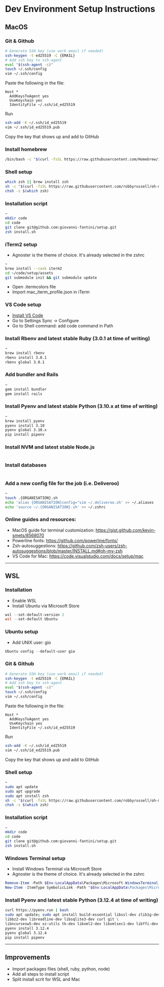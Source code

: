 # Dev Environment Setup Instructions
## MacOS
### Git & Github
```bash
# Generate SSH key (use work email if needed)
ssh-keygen -t ed25519 -C {EMAIL}
# Add ssh key to ssh-agent
eval "$(ssh-agent -s)"
touch ~/.ssh/config
vim ~/.ssh/config
```

Paste the following in the file:
```
Host *
  AddKeysToAgent yes
  UseKeychain yes
  IdentityFile ~/.ssh/id_ed25519
```

Run
```bash
ssh-add -K ~/.ssh/id_ed25519
vim ~/.ssh/id_ed25519.pub
```
Copy the key that shows up and add to GitHub

### Install homebrew
```bash
/bin/bash -c "$(curl -fsSL https://raw.githubusercontent.com/Homebrew/install/HEAD/install.sh)"
```

### Shell setup
```bash
which zsh || brew install zsh
sh -c "$(curl -fsSL https://raw.githubusercontent.com/robbyrussell/oh-my-zsh/master/tools/install.sh)"
chsh -s $(which zsh)
```

### Installation script
```zsh
~
mkdir code
cd code
git clone git@github.com:giovanni-fantini/setup.git
zsh install.sh
```

### iTerm2 setup
- Agnoster is the theme of choice. It's already selected in the zshrc
```zsh
~
brew install --cask iterm2
cd ~/code/setup/assets
git submodule init && git submodule update
```
- Open .itermcolors file
- Import mac_iterm_profile.json in iTerm

### VS Code setup
- [Install VS Code](https://code.visualstudio.com/docs?dv=osx)
- Go to Settings Sync -> Configure
- Go to Shell command: add code command in Path

### Install Rbenv and latest stable Ruby (3.0.1 at time of writing)
```zsh
~
brew install rbenv
rbenv install 3.0.1
rbenv global 3.0.1
```

### Add bundler and Rails
```zsh
~
gem install bundler
gem install rails
```

### Install Pyenv and latest stable Python (3.10.x at time of writing)
```zsh
~
brew install pyenv
pyenv install 3.10
pyenv global 3.10.x
pip install pipenv
```

### Install NVM and latest stable Node.js
```zsh
```

### Install databases
```zsh
```

### Add a new config file for the job (i.e. Deliveroo)
```zsh
~
touch .{ORGANISATION}.sh
echo 'alias {ORGANISATION}config="vim ~/.deliveroo.sh' >> ~/.aliases
echo 'source ~/.{ORGANISATION}.sh' >> ~/.zshrc
```

### Online guides and resources:
- MacOS guide for terminal customization: https://gist.github.com/kevin-smets/8568070
- Powerline fonts: https://github.com/powerline/fonts/
- Zsh-autosuggestions: https://github.com/zsh-users/zsh-autosuggestions/blob/master/INSTALL.md#oh-my-zsh
- VS Code for Mac: https://code.visualstudio.com/docs/setup/mac
---
## WSL
### Installation
- Enable WSL
- Install Ubuntu via Microsoft Store

```PowerShell
wsl --set-default-version 2
wsl --set-default Ubuntu
```

### Ubuntu setup
- Add UNIX user: gio
```PowerShell
Ubuntu config --default-user gio
```

### Git & Github
```bash
# Generate SSH key (use work email if needed)
ssh-keygen -t ed25519 -C {EMAIL}
# Add ssh key to ssh-agent
eval "$(ssh-agent -s)"
touch ~/.ssh/config
vim ~/.ssh/config
```

Paste the following in the file:
```
Host *
  AddKeysToAgent yes
  UseKeychain yes
  IdentityFile ~/.ssh/id_ed25519
```

Run
```bash
ssh-add -K ~/.ssh/id_ed25519
vim ~/.ssh/id_ed25519.pub
```
Copy the key that shows up and add to GitHub

### Shell setup
```bash
~
sudo apt update
sudo apt upgrade
sudo apt install zsh
sh -c "$(curl -fsSL https://raw.githubusercontent.com/robbyrussell/oh-my-zsh/master/tools/install.sh)"
chsh -s $(which zsh)
```

### Installation script
```zsh
~
mkdir code
cd code
git clone git@github.com:giovanni-fantini/setup.git
zsh install.sh
```

### Windows Terminal setup
- Install Windows Terminal via Microsoft Store
- Agnoster is the theme of choice. It's already selected in the zshrc
```PowerShell
Remove-Item -Path $Env:LocalAppData\Packages\Microsoft.WindowsTerminal_8wekyb3d8bbwe\LocalState\settings.json -Force –Recurse
New-Item -ItemType SymbolicLink -Path "$Env:LocalAppData\Packages\Microsoft.WindowsTerminal_8wekyb3d8bbwe\LocalState\settings.json" -Target "\\wsl.localhost\Ubuntu\home\gio\code\setup\assets\windows_terminal_profile.json"
```

### Install Pyenv and latest stable Python (3.12.4 at time of writing)
```zsh
curl https://pyenv.run | bash
sudo apt update; sudo apt install build-essential libssl-dev zlib1g-dev \
libbz2-dev libreadline-dev libsqlite3-dev curl git \
libncursesw5-dev xz-utils tk-dev libxml2-dev libxmlsec1-dev libffi-dev liblzma-dev
pyenv install 3.12.4
pyenv global 3.12.4
pip install pipenv
```
---

## Improvements
- Import packages files (shell, ruby, python, node)
- Add all steps to install script
- Split install scrit for WSL and Mac